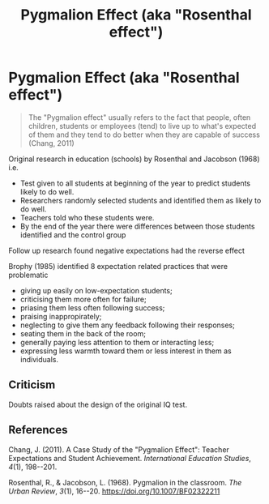 ﻿---
title: Pygmalion Effect (aka "Rosenthal effect")
---
# Pygmalion Effect (aka "Rosenthal effect")



> The "Pygmalion effect" usually refers to the fact that people, often children, students or employees (tend) to live up to what's expected of them and they tend to do better when they are capable of success (Chang, 2011)

Original research in education (schools) by Rosenthal and Jacobson (1968) i.e.

- Test given to all students at beginning of the year to predict students likely to do well.
- Researchers randomly selected students and identified them as likely to do well.
- Teachers told who these students were.
- By the end of the year there were differences between those students identified and the control group

Follow up research found negative expectations had the reverse effect

Brophy (1985) identified 8 expectation related practices that were problematic 

- giving up easily on low-expectation students;
- criticising them more often for failure;
- priasing them less often following success;
- praising inappropirately;
- neglecting to give them any feedback following their responses;
- seating them in the back of the room;
- generally paying less attention to them or interacting less;
- expressing less warmth toward them or less interest in them as individuals.

## Criticism

Doubts raised about the design of the original IQ test.

## References

Chang, J. (2011). A Case Study of the "Pygmalion Effect": Teacher Expectations and Student Achievement. *International Education Studies*, *4*(1), 198--201.

Rosenthal, R., & Jacobson, L. (1968). Pygmalion in the classroom. *The Urban Review*, *3*(1), 16--20. <https://doi.org/10.1007/BF02322211>